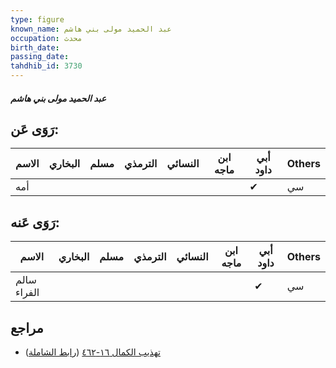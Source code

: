 ```yaml
---
type: figure
known_name: عبد الحميد مولى بني هاشم
occupation: محدث
birth_date:
passing_date:
tahdhib_id: 3730
---
```

##### عبد الحميد مولى بني هاشم

## رَوَى عَن:
| الاسم | البخاري | مسلم | الترمذي | النسائي | ابن ماجه | أبي داود | Others |
| ----- | ------- | ---- | ------- | ------- | -------- | -------- | ------ |
| أمه   |         |      |         |         |          | ✔        | سي     |
## رَوَى عَنه:
| الاسم       | البخاري | مسلم | الترمذي | النسائي | ابن ماجه | أبي داود | Others |
| ----------- | ------- | ---- | ------- | ------- | -------- | -------- | ------ |
| سالم الفراء |         |      |         |         |          | ✔        | سي     |
## مراجع
- [تهذيب الكمال ١٦-٤٦٢](obsidian://open?vault=Tahdhib-al-Kamal&file=Figures/٣٧٣٠-عبد%20الحميد%20مولى%20بني%20هاشم) ([رابط الشاملة](https://shamela.ws/book/3722/8455))